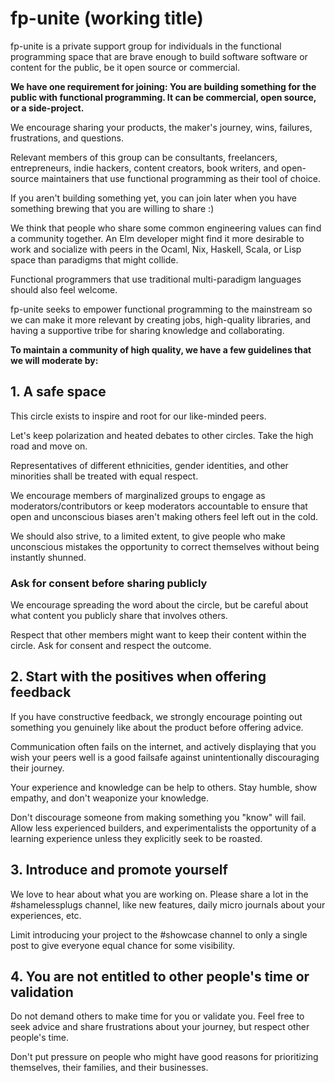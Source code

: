 # fp-unite (working title)

fp-unite is a private support group for individuals in the functional programming space that are brave enough to build software software or content for the public, be it open source or commercial.

**We have one requirement for joining: You are building something for the public with functional programming. It can be commercial, open source, or a side-project.**

We encourage sharing your products, the maker's journey, wins, failures, frustrations, and questions.

Relevant members of this group can be consultants, freelancers, entrepreneurs, indie hackers, content creators, book writers, and open-source maintainers that use functional programming as their tool of choice.

If you aren't building something yet, you can join later when you have something brewing that you are willing to share :)

We think that people who share some common engineering values can find a community together. An Elm developer might find it more desirable to work and socialize with peers in the Ocaml, Nix, Haskell, Scala, or Lisp space than paradigms that might collide.

Functional programmers that use traditional multi-paradigm languages should also feel welcome.

fp-unite seeks to empower functional programming to the mainstream so we can make it more relevant by creating jobs, high-quality libraries, and having a supportive tribe for sharing knowledge and collaborating.

**To maintain a community of high quality, we have a few guidelines that we will moderate by:**

## 1. A safe space 

This circle exists to inspire and root for our like-minded peers. 

Let's keep polarization and heated debates to other circles. Take the high road and move on.

Representatives of different ethnicities, gender identities, and other minorities shall be treated with equal respect.

We encourage members of marginalized groups to engage as moderators/contributors or keep moderators accountable to ensure that open and unconscious biases aren't making others feel left out in the cold.

We should also strive, to a limited extent, to give people who make unconscious mistakes the opportunity to correct themselves without being instantly shunned.

### Ask for consent before sharing publicly

We encourage spreading the word about the circle, but be careful about what content you publicly share that involves others.

Respect that other members might want to keep their content within the circle. Ask for consent and respect the outcome.

## 2. Start with the positives when offering feedback

If you have constructive feedback, we strongly encourage pointing out something you genuinely like about the product before offering advice.

Communication often fails on the internet, and actively displaying that you wish your peers well is a good failsafe against unintentionally discouraging their journey.

Your experience and knowledge can be help to others. Stay humble, show empathy, and don't weaponize your knowledge.

Don't discourage someone from making something you "know" will fail. Allow less experienced builders, and experimentalists the opportunity of a learning experience unless they explicitly seek to be roasted.

## 3. Introduce and promote yourself

We love to hear about what you are working on. Please share a lot in the #shamelessplugs channel, like new features, daily micro journals about your experiences, etc.

Limit introducing your project to the #showcase channel to only a single post to give everyone equal chance for some visibility.

## 4. You are not entitled to other people's time or validation

Do not demand others to make time for you or validate you. Feel free to seek advice and share frustrations about your journey, but respect other people's time.

Don't put pressure on people who might have good reasons for prioritizing themselves, their families, and their businesses.
